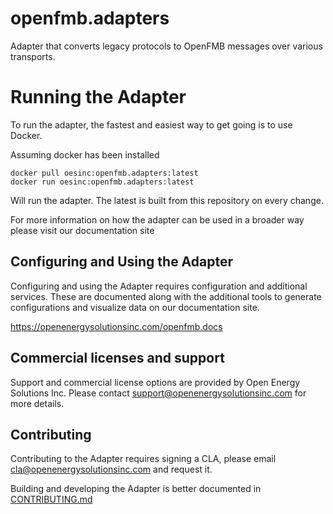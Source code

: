 <!--
SPDX-FileCopyrightText: 2021 Open Energy Solutions Inc

SPDX-License-Identifier: Apache-2.0
-->

# openfmb.adapters

Adapter that converts legacy protocols to OpenFMB messages over various
transports.

# Running the Adapter

To run the adapter, the fastest and easiest way to get going is to use Docker.

Assuming docker has been installed

```
docker pull oesinc:openfmb.adapters:latest
docker run oesinc:openfmb.adapters:latest
```

Will run the adapter. The latest is built from this repository on every change.

For more information on how the adapter can be used in a broader way please
visit our documentation site

## Configuring and Using the Adapter

Configuring and using the Adapter requires configuration and additional
services. These are documented along with the additional tools to generate
configurations and visualize data on our documentation site.

https://openenergysolutionsinc.com/openfmb.docs

## Commercial licenses and support

Support and commercial license options are provided by Open Energy Solutions Inc. Please contact support@openenergysolutionsinc.com for more details.

## Contributing

Contributing to the Adapter requires signing a CLA, please email cla@openenergysolutionsinc.com and
request it.

Building and developing the Adapter is better documented in [CONTRIBUTING.md](CONTRIBUTING.md)

